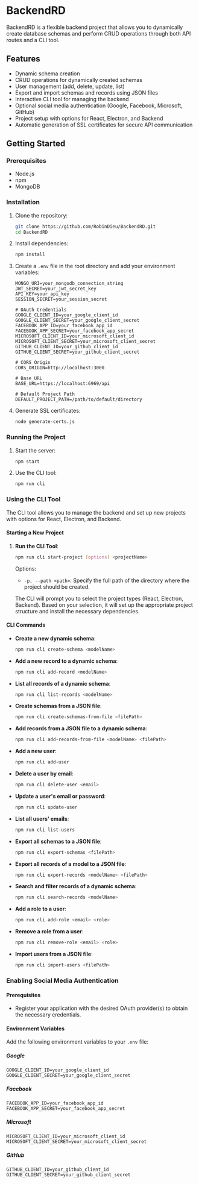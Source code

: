 # BackendRD

BackendRD is a flexible backend project that allows you to dynamically create database schemas and perform CRUD operations through both API routes and a CLI tool.

## Features

- Dynamic schema creation
- CRUD operations for dynamically created schemas
- User management (add, delete, update, list)
- Export and import schemas and records using JSON files
- Interactive CLI tool for managing the backend
- Optional social media authentication (Google, Facebook, Microsoft, GitHub)
- Project setup with options for React, Electron, and Backend
- Automatic generation of SSL certificates for secure API communication

## Getting Started

### Prerequisites

- Node.js
- npm
- MongoDB

### Installation

1. Clone the repository:

   ```bash
   git clone https://github.com/RobinDieu/BackendRD.git
   cd BackendRD
   ```

2. Install dependencies:

   ```bash
   npm install
   ```

3. Create a `.env` file in the root directory and add your environment variables:

   ```plaintext
   MONGO_URI=your_mongodb_connection_string
   JWT_SECRET=your_jwt_secret_key
   API_KEY=your_api_key
   SESSION_SECRET=your_session_secret

   # OAuth Credentials
   GOOGLE_CLIENT_ID=your_google_client_id
   GOOGLE_CLIENT_SECRET=your_google_client_secret
   FACEBOOK_APP_ID=your_facebook_app_id
   FACEBOOK_APP_SECRET=your_facebook_app_secret
   MICROSOFT_CLIENT_ID=your_microsoft_client_id
   MICROSOFT_CLIENT_SECRET=your_microsoft_client_secret
   GITHUB_CLIENT_ID=your_github_client_id
   GITHUB_CLIENT_SECRET=your_github_client_secret

   # CORS Origin
   CORS_ORIGIN=http://localhost:3000

   # Base URL
   BASE_URL=https://localhost:6969/api

   # Default Project Path
   DEFAULT_PROJECT_PATH=/path/to/default/directory
   ```

4. Generate SSL certificates:

   ```bash
   node generate-certs.js
   ```

### Running the Project

1. Start the server:

   ```bash
   npm start
   ```

2. Use the CLI tool:
   ```bash
   npm run cli
   ```

### Using the CLI Tool

The CLI tool allows you to manage the backend and set up new projects with options for React, Electron, and Backend.

#### Starting a New Project

1. **Run the CLI Tool**:

   ```bash
   npm run cli start-project [options] <projectName>
   ```

   Options:

   - `-p, --path <path>`: Specify the full path of the directory where the project should be created.

   The CLI will prompt you to select the project types (React, Electron, Backend). Based on your selection, it will set up the appropriate project structure and install the necessary dependencies.

#### CLI Commands

- **Create a new dynamic schema**:

  ```bash
  npm run cli create-schema <modelName>
  ```

- **Add a new record to a dynamic schema**:

  ```bash
  npm run cli add-record <modelName>
  ```

- **List all records of a dynamic schema**:

  ```bash
  npm run cli list-records <modelName>
  ```

- **Create schemas from a JSON file**:

  ```bash
  npm run cli create-schemas-from-file <filePath>
  ```

- **Add records from a JSON file to a dynamic schema**:

  ```bash
  npm run cli add-records-from-file <modelName> <filePath>
  ```

- **Add a new user**:

  ```bash
  npm run cli add-user
  ```

- **Delete a user by email**:

  ```bash
  npm run cli delete-user <email>
  ```

- **Update a user's email or password**:

  ```bash
  npm run cli update-user
  ```

- **List all users' emails**:

  ```bash
  npm run cli list-users
  ```

- **Export all schemas to a JSON file**:

  ```bash
  npm run cli export-schemas <filePath>
  ```

- **Export all records of a model to a JSON file**:

  ```bash
  npm run cli export-records <modelName> <filePath>
  ```

- **Search and filter records of a dynamic schema**:

  ```bash
  npm run cli search-records <modelName>
  ```

- **Add a role to a user**:

  ```bash
  npm run cli add-role <email> <role>
  ```

- **Remove a role from a user**:

  ```bash
  npm run cli remove-role <email> <role>
  ```

- **Import users from a JSON file**:

  ```bash
  npm run cli import-users <filePath>
  ```

### Enabling Social Media Authentication

#### Prerequisites

- Register your application with the desired OAuth provider(s) to obtain the necessary credentials.

#### Environment Variables

Add the following environment variables to your `.env` file:

##### Google

```plaintext
GOOGLE_CLIENT_ID=your_google_client_id
GOOGLE_CLIENT_SECRET=your_google_client_secret
```

##### Facebook

```plaintext
FACEBOOK_APP_ID=your_facebook_app_id
FACEBOOK_APP_SECRET=your_facebook_app_secret
```

##### Microsoft

```plaintext
MICROSOFT_CLIENT_ID=your_microsoft_client_id
MICROSOFT_CLIENT_SECRET=your_microsoft_client_secret
```

##### GitHub

```plaintext
GITHUB_CLIENT_ID=your_github_client_id
GITHUB_CLIENT_SECRET=your_github_client_secret
```
